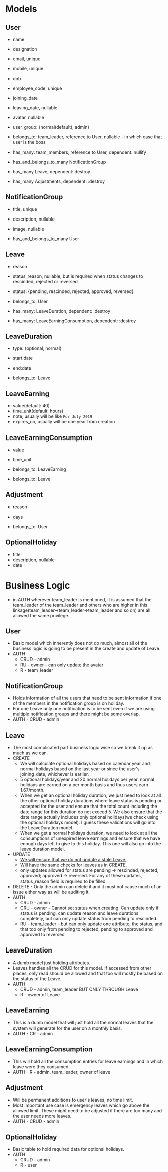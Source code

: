 # Models

## User
* name
* designation
* email, unique
* mobile, unique
* dob
* employee_code, unique
* joining_date
* leaving_date, nullable
* avatar, nullable
* user_group: {normal(default), admin}

* belongs_to: team_leader, reference to User, nullable - in which case that user is the boss
* has_many: team_members, reference to User, dependent: nullify
* has_and_belongs_to_many NotificationGroup
* has_many Leave, dependent: destroy
* has_many Adjustments, dependent: :destroy

## NotificationGroup
* title, unique
* description, nullable
* image, nullable

* has_and_belongs_to_many User

## Leave
* reason
* status_reason, nullable, but is required when status changes to rescinded, rejected or reversed
* status: {pending, rescinded, rejected, approved, reversed}

* belongs_to: User
* has_many: LeaveDuration, dependent: :destroy
* has_many: LeaveEarningConsumption, dependent: :destroy

## LeaveDuration
* type: {optional, normal}
* start:date
* end:date

* belongs_to: Leave

## LeaveEarning
* value(default: 40)
* time_unit(default: hours)
* note, usually will be like `For July 2019`
* expires_on, usually will be one year from creation

## LeaveEarningConsumption
* value
* time_unit

* belongs_to: LeaveEarning
* belongs_to: Leave

## Adjustment
* reason
* days

* belongs_to: User

## OptionalHoliday
* title
* description, nullable
* date

# Business Logic
* in AUTH wherever team_leader is mentioned, it is assumed that the team_leader of the team_leader and others who are higher in this linkage(team_leader->team_leader->team_leader and so on) are all allowed the same privilege.

## User
* Basic model which inherently does not do much, almost all of the business logic is going to be present in the create and update of Leave.
* AUTH
    * CRUD - admin
    * RU - owner - can only update the avatar
    * R - team_leader

## NotificationGroup
* Holds information of all the users that need to be sent information if one of the members in the notification group is on holiday.
* For one Leave only one notification is to be sent even if we are using multiple notification groups and there might be some overlap.
* AUTH - CRUD - admin

## Leave
* The most complicated part business logic wise so we break it up as much as we can.
* CREATE
    * We will calculate optional holidays based on calendar year and normal holidays based on the last year or since the user's joining_date, whichever is earlier.
    * 5 optional holidays/year and 20 normal holidays per year. normal holidays are earned on a per month basis and thus users earn 1.67/month.
    * When we get an optional holiday duration, we just need to look at all the other optional holiday durations where leave status is pending or accepted for the user and ensure that the total count including the date range for this duration do not exceed 5. We also ensure that the date range actually includes only optional holidays(we check using the optional holidays model). I guess these validations will go into the LeaveDuration model.
    * When we get a normal holidays duration, we need to look at all the consumptions of unexpired leave earnings and ensure that we have enough days left to give to this holiday. This one will also go into the leave duration model.
* UPDATE
    * [We will ensure that we do not update a stale Leave.](https://api.rubyonrails.org/classes/ActiveRecord/Locking/Optimistic.html).
    * Will have the same checks for leaves as in CREATE.
    * only updates allowed for status are pending -> rescinded, rejected, approved; approved -> reversed. For any of these updates, status_reason field is required to be filled.
* DELETE - Only the admin can delete it and it must not cause much of an issue either way as will be auditing it.
* AUTH
    * CRUD - admin
    * CRU - owner - Cannot set status when creating. Can update only if status is pending, can update reason and leave durations completely, but can only update status from pending to rescinded.
    * RU - team_leader - but can only update one attribute, the status, and that too only from pending to rejected, pending to approved and approved to reversed

## LeaveDuration
* A dumb model just holding attributes.
* Leaves handles all the CRUD for this model. If accessed from other places, only read should be allowed and that too will mostly be based on the status of the Leave.
* AUTH
    * CRUD - admin, team_leader BUT ONLY THROUGH Leave
    * R - owner of Leave

## LeaveEarning
* This is a dumb model that will just hold all the normal leaves that the system will generate for the user on a monthly basis.
* AUTH - CR - admin

## LeaveEarningConsumption
* This will hold all the consumption entries for leave earnings and in which leave were they consumed.
* AUTH - R - admin, team_leader, owner of leave

## Adjustment
* Will be permanent additions to user's leaves, no time limit.
* Most important use case is emergency leaves which go above the allowed limit. These might need to be adjusted if there are too many and the user needs more leaves.
* AUTH - CRUD - admin

## OptionalHoliday
* Basic table to hold required data for optional holidays.
* AUTH
    * CRUD - admin
    * R - user